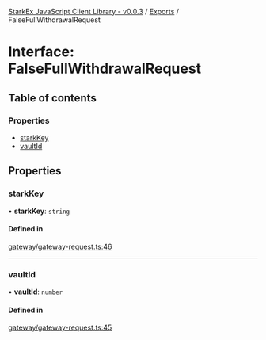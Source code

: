 [StarkEx JavaScript Client Library - v0.0.3](../README.md) / [Exports](../modules.md) / FalseFullWithdrawalRequest

# Interface: FalseFullWithdrawalRequest

## Table of contents

### Properties

- [starkKey](FalseFullWithdrawalRequest.md#starkkey)
- [vaultId](FalseFullWithdrawalRequest.md#vaultid)

## Properties

### starkKey

• **starkKey**: `string`

#### Defined in

[gateway/gateway-request.ts:46](https://github.com/starkware-libs/starkex-js/blob/37187cc/src/lib/gateway/gateway-request.ts#L46)

___

### vaultId

• **vaultId**: `number`

#### Defined in

[gateway/gateway-request.ts:45](https://github.com/starkware-libs/starkex-js/blob/37187cc/src/lib/gateway/gateway-request.ts#L45)
